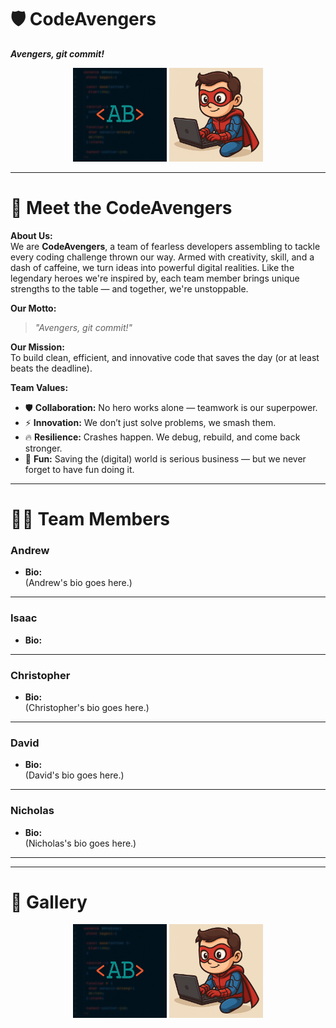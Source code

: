 # 🛡️ CodeAvengers
***Avengers, git commit!***

<div align="center">
  <img src="https://github.com/mssa-ccad18/CodeAvengers/blob/main/Assets/resized_logo_under_1MB.png" alt="Team Logo" width="150" height="150">
  <img src="https://github.com/mssa-ccad18/CodeAvengers/blob/main/Assets/isaac-Spiderman-Superman-Coder.png" alt="Isaac Profile Pic" width="150" height="150">
</div>

---

# 🚀 Meet the CodeAvengers

**About Us:**  
We are **CodeAvengers**, a team of fearless developers assembling to tackle every coding challenge thrown our way. Armed with creativity, skill, and a dash of caffeine, we turn ideas into powerful digital realities. Like the legendary heroes we're inspired by, each team member brings unique strengths to the table — and together, we're unstoppable.

**Our Motto:**  
> _"Avengers, git commit!"_

**Our Mission:**  
To build clean, efficient, and innovative code that saves the day (or at least beats the deadline).

**Team Values:**
- 🛡️ **Collaboration:** No hero works alone — teamwork is our superpower.
- ⚡ **Innovation:** We don’t just solve problems, we smash them.
- 🔥 **Resilience:** Crashes happen. We debug, rebuild, and come back stronger.
- 🎉 **Fun:** Saving the (digital) world is serious business — but we never forget to have fun doing it.

---

# 🧑‍💻 Team Members

### Andrew
- **Bio:**  
  (Andrew's bio goes here.)

---

### Isaac
- **Bio:**  


---

### Christopher
- **Bio:**  
  (Christopher's bio goes here.)

---

### David
- **Bio:**  
  (David's bio goes here.)

---

### Nicholas
- **Bio:**  
  (Nicholas's bio goes here.)

---


---

# 🌟 Gallery

<div align="center">
  <img src="https://github.com/mssa-ccad18/CodeAvengers/blob/main/Assets/resized_logo_under_1MB.png" alt="Team Logo" width="150" height="150">
  <img src="https://github.com/mssa-ccad18/CodeAvengers/blob/main/Assets/isaac-Spiderman-Superman-Coder.png" alt="Isaac Profile Pic" width="150" height="150">
</div>
